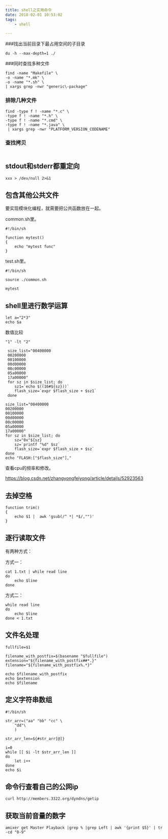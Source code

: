 ```yaml
---
title: shell之实用命令
date: 2018-02-01 10:53:02
tags:
	- shell

---
```


###找出当前目录下最占用空间的子目录

```
du -h --max-depth=1 ./
```

###同时查找多种文件

```
find -name "Makefile" \
-o -name "*.mk" \
-o -name "*.sh" \
| xargs grep -nwr "generic\-package"
```

### 排除几种文件

```
find -type f ! -name "*.c" \
-type f ! -name "*.h" \
-type f ! -name "*.cmd" \
-type f ! -name "*.java" \
 | xargs grep -nwr "PLATFORM_VERSION_CODENAME"
```

### 查找拷贝

```

```

## stdout和stderr都重定向

```
xxx > /dev/null 2>&1
```

## 包含其他公共文件

要实现模块化编程，就需要把公共函数放在一起。

common.sh里。

```
#!/bin/sh

function mytest()
{
	echo "mytest func"
}
```

test.sh里。

```
#!/bin/sh

source ./common.sh

mytest
```



## shell里进行数学运算

```
let a="2*3"
echo $a
```

数值比较

```
"1" -lt "2"
```

```
 size_list="00400000
 00200000
 00100000
 00d00000
 00c00000
 05a00000
 17a00000"
 for sz in $size_list; do
 	sz1=`echo $((16#${sz}))`
 	flash_size=`expr $flash_size + $sz1`
 done
```

```
size_list="00400000
00200000
00100000
00d00000
00c00000
05a00000
17a00000"
for sz in $size_list; do
	sz="0x"${sz}
	sz=`printf "%d" $sz`
	flash_size=`expr $flash_size + $sz`
done
echo "FLASH:["$flash_size"],"
```



查看cpu的频率和修改。

https://blog.csdn.net/zhangyongfeiyong/article/details/52923563



## 去掉空格

```
function trim() 
{ 
	echo $1 |  awk 'gsub(/^ *| *$/,"")'
}
```

## 逐行读取文件

有两种方式：

方式一：

```
cat 1.txt | while read line
do
	echo $line
done
```

方式二：

```
while read line
do 
	echo $line
done < 1.txt
```

## 文件名处理

```
fullfile=$1

filename_with_postfix=$(basename "$fullfile")
extension="${filename_with_postfix##*.}"
filename="${filename_with_postfix%.*}"

echo $filename_with_postfix
echo $extension
echo $filename
```

## 定义字符串数组

```
#!/bin/sh

str_arr=("aa" "bb" "cc" \
	"dd"\
	)

str_arr_len=${#str_arr[@]}

i=0
while [[ $i -lt $str_arr_len ]]
do
	let i++
done
echo $i

```

## 命令行查看自己的公网ip

```
curl http://members.3322.org/dyndns/getip
```

## 获取当前音量的数字

```
amixer get Master Playback |grep % |grep Left | awk '{print $5}' | tr -cd "0-9"
```


